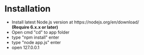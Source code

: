 # Installation
<ul>
  <li>Install latest Node.js version at https://nodejs.org/en/download/ <b>(Require 6.x.x or later)</b></li>
  <li>Open cmd "cd" to app folder</li>
  <li>type "npm install" enter</li>
  <li>type "node app.js" enter</li>
  <li>open 127.0.0.1</li>
</ul>
